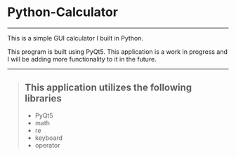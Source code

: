 # Python-Calculator

***

This is a simple GUI calculator I built in Python.

This program is built using PyQt5. This application is a work in progress and I will be adding more functionality to it in the future. 

***

> ## This application utilizes the following libraries
> - PyQt5
> - math
> - re
> - keyboard
> - operator